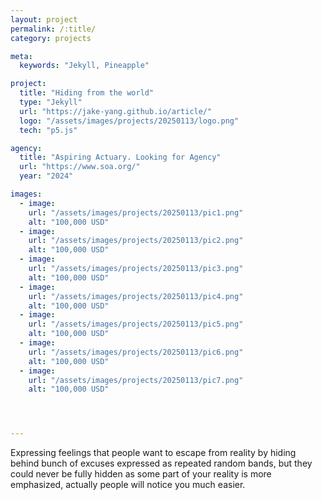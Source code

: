 ```yaml
---
layout: project
permalink: /:title/
category: projects

meta:
  keywords: "Jekyll, Pineapple"

project:
  title: "Hiding from the world"
  type: "Jekyll"
  url: "https://jake-yang.github.io/article/"
  logo: "/assets/images/projects/20250113/logo.png"
  tech: "p5.js"

agency:
  title: "Aspiring Actuary. Looking for Agency"
  url: "https://www.soa.org/"
  year: "2024"

images:
  - image:
    url: "/assets/images/projects/20250113/pic1.png"
    alt: "100,000 USD"
  - image:
    url: "/assets/images/projects/20250113/pic2.png"
    alt: "100,000 USD"
  - image:
    url: "/assets/images/projects/20250113/pic3.png"
    alt: "100,000 USD"
  - image:
    url: "/assets/images/projects/20250113/pic4.png"
    alt: "100,000 USD"
  - image:
    url: "/assets/images/projects/20250113/pic5.png"
    alt: "100,000 USD"
  - image:
    url: "/assets/images/projects/20250113/pic6.png"
    alt: "100,000 USD"
  - image:
    url: "/assets/images/projects/20250113/pic7.png"
    alt: "100,000 USD"




---
```


Expressing feelings that people want to escape from reality by hiding behind bunch of excuses expressed as repeated random bands, but they could never be fully hidden as some part of your reality is more emphasized, actually people will notice you much easier.
